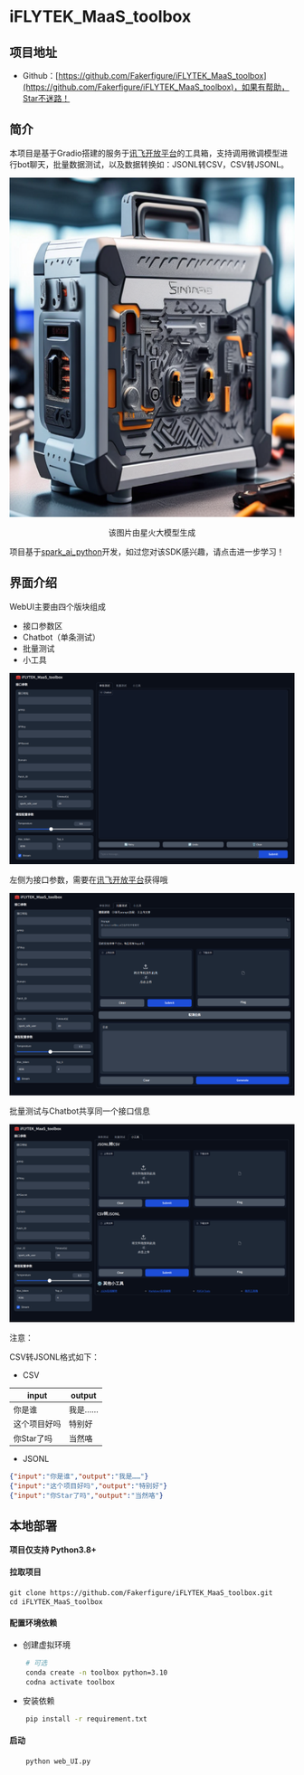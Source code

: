 # iFLYTEK_MaaS_toolbox

## 项目地址

* Github：[https://github.com/Fakerfigure/iFLYTEK_MaaS_toolbox](https://github.com/Fakerfigure/iFLYTEK_MaaS_toolbox)，如果有帮助，Star不迷路！

## 简介

本项目是基于Gradio搭建的服务于[讯飞开放平台](https://training.xfyun.cn/overview)的工具箱，支持调用微调模型进行bot聊天，批量数据测试，以及数据转换如：JSONL转CSV，CSV转JSONL。

<div style="text-align: center;">
<img src="picture/toolbox.jpg" alt="工具箱" width="600" height="600">
<p style="text-align: center;">该图片由星火大模型生成</p>
</div>


项目基于[spark_ai_python](https://github.com/iflytek/spark-ai-python/blob/main/README.md)开发，如过您对该SDK感兴趣，请点击进一步学习！

## 界面介绍

WebUI主要由四个版块组成

- 接口参数区
- Chatbot（单条测试）
- 批量测试
- 小工具

![Chatbot（单条测试）](picture/homechatbot.png)

左侧为接口参数，需要在[讯飞开放平台](https://training.xfyun.cn/overview)获得哦

![批量测试](picture/batch.png)

批量测试与Chatbot共享同一个接口信息

![小工具](picture/tools.png)

注意：

CSV转JSONL格式如下：

- CSV
  
| input | output |
|-------|--------|
| 你是谁   | 我是…… |
|这个项目好吗|特别好|
|你Star了吗|当然咯|

- JSONL

```json
{"input":"你是谁","output":"我是……"}
{"input":"这个项目好吗","output":"特别好"}
{"input":"你Star了吗","output":"当然咯"}
```

## 本地部署

**项目仅支持 Python3.8+**

#### 拉取项目

```
git clone https://github.com/Fakerfigure/iFLYTEK_MaaS_toolbox.git
cd iFLYTEK_MaaS_toolbox
```
#### 配置环境依赖

- 创建虚拟环境
```bash
    # 可选
    conda create -n toolbox python=3.10
    codna activate toolbox
```

- 安装依赖
```bash
    pip install -r requirement.txt
```
#### 启动

```bash
    python web_UI.py
```

